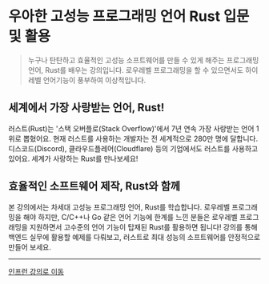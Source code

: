 # 우아한 고성능 프로그래밍 언어 Rust 입문 및 활용

> 누구나 탄탄하고 효율적인 고성능 소프트웨어를 만들 수 있게 해주는 프로그래밍 언어, Rust를 배우는 강의입니다. 로우레벨 프로그래밍을 할 수 있으면서도 하이레벨 언어기능이 풍부하여 이상적입니다.

## 세계에서 가장 사랑받는 언어, Rust!

러스트(Rust)는 '스택 오버플로(Stack Overflow)'에서 7년 연속 가장 사랑받는 언어 1위로 뽑혔어요.
현재 러스트를 사용하는 개발자는 전 세계적으로 280만 명에 달합니다. 디스코드(Discord), 클라우드플레어(Cloudflare) 등의 기업에서도 러스트를 사용하고 있어요.
세계가 사랑하는 Rust를 만나보세요!

## 효율적인 소프트웨어 제작, Rust와 함께

본 강의에서는 차세대 고성능 프로그래밍 언어, Rust를 학습합니다. 로우레벨 프로그래밍을 해야 하지만, C/C++나 Go 같은 언어 기능에 한계를 느낀 분들은 로우레벨 프로그래밍을 지원하면서 고수준의 언어 기능이 탑재된 Rust를 활용하면 됩니다! 강의를 통해 백엔드 실무에 활용할 예제를 다뤄보고, 러스트로 최대 성능의 소프트웨어를 안정적으로 만들어 보세요.

---

<a href="https://inf.run/LPYW" class="button">인프런 강의로 이동</a>
